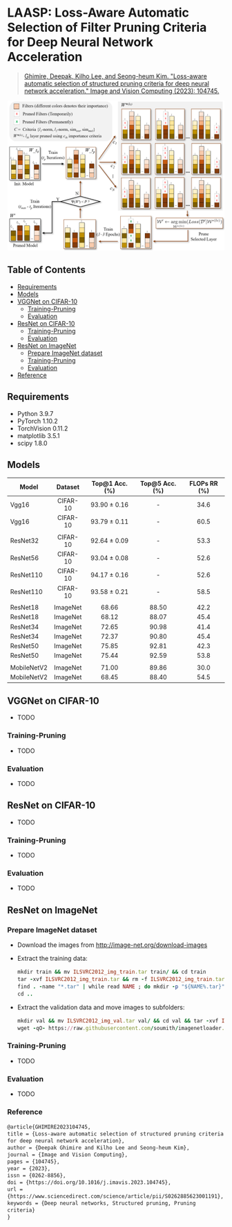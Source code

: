 # LAASP: Loss-Aware Automatic Selection of Filter Pruning Criteria for Deep Neural Network Acceleration 

> [Ghimire, Deepak, Kilho Lee, and Seong-heum Kim. "Loss-aware automatic selection of structured pruning criteria for deep neural network acceleration." Image and Vision Computing (2023): 104745.](https://www.sciencedirect.com/science/article/pii/S0262885623001191)

![alt text](images/LAASP_flyer.png)

## Table of Contents

- [Requirements](#requirements)
- [Models](#models)
- [VGGNet on CIFAR-10](#vggnet-on-cifar-10)
  - [Training-Pruning](#training-pruning)
  - [Evaluation](#evaluation)
- [ResNet on CIFAR-10](#resnet-on-cifar-10)
  - [Training-Pruning](#training-pruning-1)
  - [Evaluation](#evaluation-1)
- [ResNet on ImageNet](#resnet-on-imagenet)
  - [Prepare ImageNet dataset](#prepare-imagenet-dataset)
  - [Training-Pruning](#training-pruning-2)
  - [Evaluation](#evaluation-2)
- [Reference](#reference)

## Requirements
- Python 3.9.7
- PyTorch 1.10.2
- TorchVision 0.11.2
- matplotlib 3.5.1
- scipy 1.8.0

## Models

| Model        | Dataset  | Top@1 Acc. (%) | Top@5 Acc. (%) | FLOPs RR (%)|
|--------------|:--------:|:--------------:|:--------------:|:-----------:|
| Vgg16        | CIFAR-10 | 93.90 ± 0.16   | -              | 34.6        |
| Vgg16        | CIFAR-10 | 93.79 ± 0.11   | -              | 60.5        |
|         |  |   |              |         |
| ResNet32     | CIFAR-10 | 92.64 ± 0.09   | -              | 53.3        |
| ResNet56     | CIFAR-10 | 93.04 ± 0.08   | -              | 52.6        |
| ResNet110    | CIFAR-10 | 94.17 ± 0.16   | -              | 52.6        |
| ResNet110    | CIFAR-10 | 93.58 ± 0.21   | -              | 58.5        |
|         |  |   |              |         |
| ResNet18     | ImageNet | 68.66          | 88.50          | 42.2        |
| ResNet18     | ImageNet | 68.12          | 88.07          | 45.4        |
| ResNet34     | ImageNet | 72.65          | 90.98          | 41.4        |
| ResNet34     | ImageNet | 72.37          | 90.80          | 45.4        |
| ResNet50     | ImageNet | 75.85          | 92.81          | 42.3        |
| ResNet50     | ImageNet | 75.44          | 92.59          | 53.8        |
|         |  |   |              |         |
| MobileNetV2  | ImageNet | 71.00          | 89.86          | 30.0        |
| MobileNetV2  | ImageNet | 68.45          | 88.40          | 54.5        |

## VGGNet on CIFAR-10

- TODO

### Training-Pruning

- TODO

### Evaluation

- TODO

## ResNet on CIFAR-10

- TODO

### Training-Pruning

- TODO

### Evaluation

- TODO

## ResNet on ImageNet

### Prepare ImageNet dataset

- Download the images from http://image-net.org/download-images

- Extract the training data:

  ```ruby
  mkdir train && mv ILSVRC2012_img_train.tar train/ && cd train
  tar -xvf ILSVRC2012_img_train.tar && rm -f ILSVRC2012_img_train.tar
  find . -name "*.tar" | while read NAME ; do mkdir -p "${NAME%.tar}"; tar -xvf "${NAME}" -C "${NAME%.tar}"; rm -f "${NAME}"; done
  cd ..
  ```

- Extract the validation data and move images to subfolders:

  ```ruby
  mkdir val && mv ILSVRC2012_img_val.tar val/ && cd val && tar -xvf ILSVRC2012_img_val.tar
  wget -qO- https://raw.githubusercontent.com/soumith/imagenetloader.torch/master/valprep.sh | bash
  ```

### Training-Pruning

- TODO

### Evaluation

- TODO

### Reference

```
@article{GHIMIRE2023104745,
title = {Loss-aware automatic selection of structured pruning criteria for deep neural network acceleration},
author = {Deepak Ghimire and Kilho Lee and Seong-heum Kim},
journal = {Image and Vision Computing},
pages = {104745},
year = {2023},
issn = {0262-8856},
doi = {https://doi.org/10.1016/j.imavis.2023.104745},
url = {https://www.sciencedirect.com/science/article/pii/S0262885623001191},
keywords = {Deep neural networks, Structured pruning, Pruning criteria}
}
```